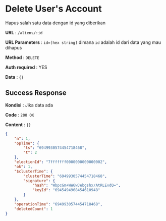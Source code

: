 # Delete User's Account

Hapus salah satu data dengan id yang diberikan

**URL** : `/aliens/:id`

**URL Parameters** : `id=[hex string]` dimana `id` adalah id dari data yang mau dihapus

**Method** : `DELETE`

**Auth required** : YES

**Data** : `{}`

## Success Response

**Kondisi** : Jika data ada

**Code** : `200 OK`

**Content** : `{}`

```json
{
    "n": 1,
    "opTime": {
        "ts": "6949930574454718468",
        "t": 2
    },
    "electionId": "7fffffff0000000000000002",
    "ok": 1,
    "$clusterTime": {
        "clusterTime": "6949930574454718468",
        "signature": {
            "hash": "WbpcGm+WW6wJebgshx/AtRLEvdQ=",
            "keyId": "6945494968454610948"
        }
    },
    "operationTime": "6949930574454718468",
    "deletedCount": 1
}
```